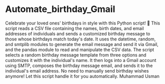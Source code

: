 # Automate_birthday_Gmail
 Celebrate your loved ones' birthdays in style with this Python script! 🎉  This script reads a CSV file containing the names, birth dates, and email addresses of individuals and sends a customized birthday message to those whose birthdays match today's date. It uses the datetime, random, and smtplib modules to generate the email message and send it via Gmail, and the pandas module to read and manipulate the CSV data.  The script selects a random birthday message template from three options and customizes it with the individual's name. It then logs into a Gmail account using SMTP, composes the birthday message email, and sends it to the individual's email address.  No need to manually send birthday wishes anymore! Let this script handle it for you automatically.     Muhammad Usman
